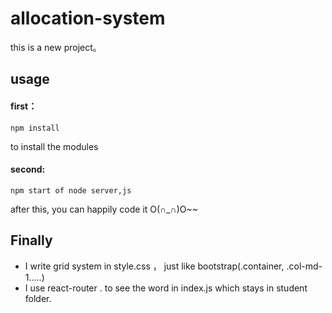 # allocation-system
this is a new project。
## usage
#### first：
```
npm install
```
to install the modules
#### second: 
```
npm start of node server,js
```
after this, you can happily code it O(∩_∩)O~~

## Finally
* I write grid system in style.css ， just like bootstrap(.container, .col-md-1.....)
* I use react-router . to see the word in index.js which stays in student folder.
